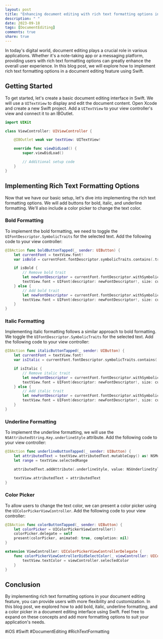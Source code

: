 ```yaml
---
layout: post
title: "Enhancing document editing with rich text formatting options in Swift"
description: " "
date: 2023-09-18
tags: [DocumentEditing]
comments: true
share: true
---
```


In today's digital world, document editing plays a crucial role in various applications. Whether it's a note-taking app or a messaging platform, providing users with rich text formatting options can greatly enhance the overall user experience. In this blog post, we will explore how to implement rich text formatting options in a document editing feature using Swift.

## Getting Started

To get started, let's create a basic document editing interface in Swift. We will use a `UITextView` to display and edit the document content. Open Xcode and create a new Swift project. Add a `UITextView` to your view controller's view and connect it to an IBOutlet.

```swift
import UIKit

class ViewController: UIViewController {

    @IBOutlet weak var textView: UITextView!

    override func viewDidLoad() {
        super.viewDidLoad()

        // Additional setup code
    }
}
```

## Implementing Rich Text Formatting Options

Now that we have our basic setup, let's dive into implementing the rich text formatting options. We will add buttons for bold, italic, and underline formatting. We'll also include a color picker to change the text color.

### Bold Formatting

To implement the bold formatting, we need to toggle the `UIFontDescriptor.SymbolicTraits` for the selected text. Add the following code to your view controller:

```swift
@IBAction func boldButtonTapped(_ sender: UIButton) {
    let currentFont = textView.font!
    var isBold = currentFont.fontDescriptor.symbolicTraits.contains(.traitBold)

    if isBold {
        // Remove bold trait
        let newFontDescriptor = currentFont.fontDescriptor.withSymbolicTraits([])
        textView.font = UIFont(descriptor: newFontDescriptor!, size: currentFont.pointSize)
    } else {
        // Add bold trait
        let newFontDescriptor = currentFont.fontDescriptor.withSymbolicTraits(.traitBold)
        textView.font = UIFont(descriptor: newFontDescriptor!, size: currentFont.pointSize)
    }
}
```

### Italic Formatting

Implementing italic formatting follows a similar approach to bold formatting. We toggle the `UIFontDescriptor.SymbolicTraits` for the selected text. Add the following code to your view controller:

```swift
@IBAction func italicButtonTapped(_ sender: UIButton) {
    let currentFont = textView.font!
    var isItalic = currentFont.fontDescriptor.symbolicTraits.contains(.traitItalic)

    if isItalic {
        // Remove italic trait
        let newFontDescriptor = currentFont.fontDescriptor.withSymbolicTraits([])
        textView.font = UIFont(descriptor: newFontDescriptor!, size: currentFont.pointSize)
    } else {
        // Add italic trait
        let newFontDescriptor = currentFont.fontDescriptor.withSymbolicTraits(.traitItalic)
        textView.font = UIFont(descriptor: newFontDescriptor!, size: currentFont.pointSize)
    }
}
```

### Underline Formatting

To implement the underline formatting, we will use the `NSAttributedString.Key.underlineStyle` attribute. Add the following code to your view controller:

```swift
@IBAction func underlineButtonTapped(_ sender: UIButton) {
    let attributedText = textView.attributedText.mutableCopy() as! NSMutableAttributedString
    let range = textView.selectedRange

    attributedText.addAttribute(.underlineStyle, value: NSUnderlineStyle.single.rawValue, range: range)

    textView.attributedText = attributedText
}
```

### Color Picker

To allow users to change the text color, we can present a color picker using the `UIColorPickerViewController`. Add the following code to your view controller:

```swift
@IBAction func colorButtonTapped(_ sender: UIButton) {
    let colorPicker = UIColorPickerViewController()
    colorPicker.delegate = self
    present(colorPicker, animated: true, completion: nil)
}

extension ViewController: UIColorPickerViewControllerDelegate {
    func colorPickerViewControllerDidSelectColor(_ viewController: UIColorPickerViewController) {
        textView.textColor = viewController.selectedColor
    }
}
```

## Conclusion

By implementing rich text formatting options in your document editing feature, you can provide users with more flexibility and customization. In this blog post, we explored how to add bold, italic, underline formatting, and a color picker in a document editing interface using Swift. Feel free to expand on these concepts and add more formatting options to suit your application's needs.

#iOS #Swift #DocumentEditing #RichTextFormatting